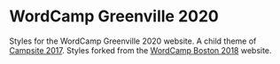 # WordCamp Greenville 2020

Styles for the WordCamp Greenville 2020 website. A child theme of [Campsite 2017](https://github.com/2ndkauboy/campsite-2017). Styles forked from the [WordCamp Boston 2018](http://2018.boston.wordcamp.org) website.
